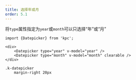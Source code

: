 ```yaml
---
title: 选择年或月
order: 5.1
---
```


将`type`属性指定为`year`或`month`可以只选择“年”或“月”

```vdt
import {Datepicker} from 'kpc';

<div>
    <Datepicker type="year" v-model="year" />
    <Datepicker type="month" v-model="month" clearable />
</div>
```

```styl
.k-datepicker
    margin-right 20px
```
